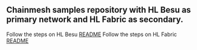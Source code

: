 ## Chainmesh samples repository with HL Besu as primary network and HL Fabric as secondary.

Follow the steps on HL Besu [README](!besu2fabric/besu-sample/README.md)
Follow the steps on HL Fabric [README](!besu2fabric/besu-sample/README.md)
